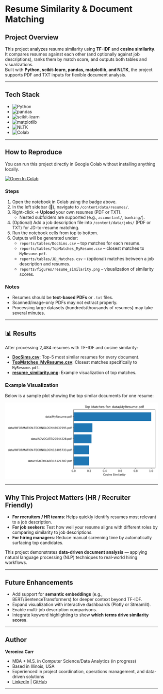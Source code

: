 # Resume Similarity & Document Matching

## Project Overview
This project analyzes resume similarity using **TF-IDF** and **cosine similarity**.  
It compares resumes against each other (and optionally against job descriptions), ranks them by match score, and outputs both tables and visualizations.  
Built with **Python, scikit-learn, pandas, matplotlib, and NLTK**, the project supports PDF and TXT inputs for flexible document analysis.

---

## Tech Stack

- ![Python](https://img.shields.io/badge/Python-3.10+-blue?logo=python)  
- ![pandas](https://img.shields.io/badge/Pandas-Data%20Analysis-yellow?logo=pandas)  
- ![scikit-learn](https://img.shields.io/badge/scikit--learn-ML%20Toolkit-orange?logo=scikit-learn)  
- ![matplotlib](https://img.shields.io/badge/Matplotlib-Visualization-green?logo=plotly)  
- ![NLTK](https://img.shields.io/badge/NLTK-NLP%20Toolkit-purple)  
- ![Colab](https://img.shields.io/badge/Google%20Colab-Run%20Anywhere-lightgrey?logo=googlecolab)

---

## How to Reproduce

You can run this project directly in Google Colab without installing anything locally.

[![Open In Colab](https://colab.research.google.com/assets/colab-badge.svg)](
https://colab.research.google.com/github/Veronicacarr22/resume-similarity-tfidf/blob/main/notebooks/ResumesSimilarity.ipynb)

### Steps

1. Open the notebook in Colab using the badge above.  
2. In the left sidebar (📁), navigate to `/content/data/resumes/`.  
3. Right-click → **Upload** your own resumes (PDF or TXT).  
   - Nested subfolders are supported (e.g., `accountant/`, `banking/`).  
4. (Optional) Add a job description file into `/content/data/jobs/` (PDF or TXT) for JD-to-resume matching.  
5. Run the notebook cells from top to bottom.  
6. Outputs will be generated under:
   - `reports/tables/DocSims.csv` – top matches for each resume.  
   - `reports/tables/TopMatches_MyResume.csv` – closest matches to `MyResume.pdf`.  
   - `reports/tables/JD_Matches.csv` – (optional) matches between a job description and resumes.  
   - `reports/figures/resume_similarity.png` – visualization of similarity scores.  

### Notes
- Resumes should be **text-based PDFs** or `.txt` files.  
- Scanned/image-only PDFs may not extract properly.  
- Processing large datasets (hundreds/thousands of resumes) may take several minutes.  

---

## 📊 Results

After processing 2,484 resumes with TF-IDF and cosine similarity:

- [**DocSims.csv**](reports/tables/DocSims.csv): Top-5 most similar resumes for every document.  
- [**TopMatches_MyResume.csv**](reports/tables/TopMatches_MyResume.csv): Closest matches specifically to `MyResume.pdf`.  
- [**resume_similarity.png**](reports/figures/resume_similarity.png): Example visualization of top matches.  

### Example Visualization
Below is a sample plot showing the top similar documents for one resume:

![Resume Similarity Example](reports/figures/resume_similarity.png)

---

## Why This Project Matters (HR / Recruiter Friendly)

- **For recruiters / HR teams**: Helps quickly identify resumes most relevant to a job description.  
- **For job seekers**: Test how well your resume aligns with different roles by comparing similarity to job descriptions.  
- **For hiring managers**: Reduce manual screening time by automatically surfacing top candidates.  

This project demonstrates **data-driven document analysis** — applying natural language processing (NLP) techniques to real-world hiring workflows.

---

## Future Enhancements

- Add support for **semantic embeddings** (e.g., BERT/SentenceTransformers) for deeper context beyond TF-IDF.  
- Expand visualization with interactive dashboards (Plotly or Streamlit).  
- Enable multi-job description comparisons.  
- Integrate keyword highlighting to show **which terms drive similarity scores**.  

---

## Author

**Veronica Carr**  
- MBA + M.S. in Computer Science/Data Analytics (in progress)  
- Based in Illinois, USA  
- Experienced in project coordination, operations management, and data-driven solutions  
- [LinkedIn]([https://www.linkedin.com/in/veronicacarr/](https://www.linkedin.com/in/veronica-carr-613931214/)) | [GitHub](https://github.com/Veronicacarr22)

---
